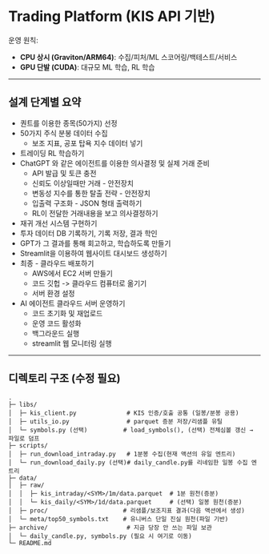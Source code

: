 # Trading Platform (KIS API 기반)

운영 원칙:  
- **CPU 상시 (Graviton/ARM64)**: 수집/피처/ML 스코어링/백테스트/서비스  
- **GPU 단발 (CUDA)**: 대규모 ML 학습, RL 학습  
---

## 설계 단계별 요약

* 퀀트를 이용한 종목(50가지) 선정
* 50가지 주식 분봉 데이터 수집
  * 보조 지표, 공포 탑욕 지수 데이터 넣기 
* 트레이딩 RL 학습하기
* ChatGPT 와 같은 에이전트를 이용한 의사결정 및 실제 거래 준비
  * API 발급 및 토큰 충전
  * 신뢰도 이상일때만 거래 - 안전장치
  * 변동성 지수를 통한 탈출 전략 - 안전장치
  * 입출력 구조화 - JSON 형태 출력하기
  * RL이 전달한 거래내용을 보고 의사결정하기
 * 재귀 개선 시스템 구현하기
  * 투자 데이터 DB 기록하기, 기록 저장, 결과 학인
  * GPT가 그 결과를 통해 회고하고, 학습하도록 만들기
  * Streamlit을 이용하여 웹사이트 대시보드 생성하기
 * 최종 - 클라우드 배포하기
   * AWS에서 EC2 서버 만들기
   * 코드 깃헙 -> 클라우드 컴퓨터로 옮기기
   * 서버 환경 설정
 * AI 에이전트 클라우드 서버 운영하기
   * 코드 초기화 및 재업로드
   * 운영 코드 활성화
   * 백그라운드 실행
   * streamlit 웹 모니터링 실행
---

## 디렉토리 구조 (수정 필요)

```
.
├─ libs/
│  ├─ kis_client.py              # KIS 인증/호출 공통 (일봉/분봉 공용)
│  ├─ utils_io.py                # parquet 증분 저장/리샘플 유틸
│  └─ symbols.py (선택)          # load_symbols(), (선택) 전체심볼 갱신 → 파일로 덤프
├─ scripts/
│  ├─ run_download_intraday.py   # 1분봉 수집(현재 액션의 유일 엔트리)
│  └─ run_download_daily.py (선택)# daily_candle.py를 리네임한 일봉 수집 엔트리
├─ data/
│  ├─ raw/
│  │  ├─ kis_intraday/<SYM>/1m/data.parquet  # 1분 원천(증분)
│  │  └─ kis_daily/<SYM>/1d/data.parquet     # (선택) 일봉 원천(증분)
│  ├─ proc/                     # 리샘플/보조지표 결과(다음 액션에서 생성)
│  └─ meta/top50_symbols.txt    # 유니버스 단일 진실 원천(파일 기반)
├─ archive/                      # 지금 당장 안 쓰는 파일 보관
│  └─ daily_candle.py, symbols.py (필요 시 여기로 이동)
└─ README.md
```
